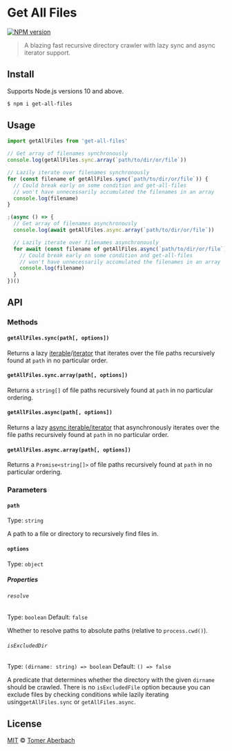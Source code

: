 # Get All Files

[![NPM version](https://img.shields.io/npm/v/get-all-files.svg)](https://www.npmjs.com/package/get-all-files)

> A blazing fast recursive directory crawler with lazy sync and async iterator support.

## Install

Supports Node.js versions 10 and above.

```sh
$ npm i get-all-files
```

## Usage

```js
import getAllFiles from 'get-all-files'

// Get array of filenames synchronously
console.log(getAllFiles.sync.array(`path/to/dir/or/file`))

// Lazily iterate over filenames synchronously
for (const filename of getAllFiles.sync(`path/to/dir/or/file`)) {
  // Could break early on some condition and get-all-files
  // won't have unnecessarily accumulated the filenames in an array
  console.log(filename)
}

;(async () => {
  // Get array of filenames asynchronously
  console.log(await getAllFiles.async.array(`path/to/dir/or/file`))

  // Lazily iterate over filenames asynchronously
  for await (const filename of getAllFiles.async(`path/to/dir/or/file`)) {
    // Could break early on some condition and get-all-files
    // won't have unnecessarily accumulated the filenames in an array
    console.log(filename)
  }
})()
```

## API

### Methods

#### `getAllFiles.sync(path[, options])`

Returns a lazy [iterable](https://developer.mozilla.org/en-US/docs/Web/JavaScript/Reference/Iteration_protocols#The_iterable_protocol)/[iterator](https://developer.mozilla.org/en-US/docs/Web/JavaScript/Reference/Iteration_protocols#The_iterator_protocol) that iterates over the file paths recursively found at `path` in no particular order.

#### `getAllFiles.sync.array(path[, options])`

Returns a `string[]` of file paths recursively found at `path` in no particular ordering.

#### `getAllFiles.async(path[, options])`

Returns a lazy [async iterable/iterator](https://developer.mozilla.org/en-US/docs/Web/JavaScript/Reference/Global_Objects/Symbol/asyncIterator) that asynchronously iterates over the file paths recursively found at `path` in no particular order.

#### `getAllFiles.async.array(path[, options])`

Returns a `Promise<string[]>` of file paths recursively found at `path` in no particular ordering.

### Parameters

#### `path`

Type: `string`

A path to a file or directory to recursively find files in.

#### `options`

Type: `object`

##### Properties

###### `resolve`

Type: `boolean`
Default: `false`

Whether to resolve paths to absolute paths (relative to `process.cwd()`).

###### `isExcludedDir`

Type: `(dirname: string) => boolean`
Default: `() => false`

A predicate that determines whether the directory with the given `dirname` should be crawled. There is no `isExcludedFile` option because you can exclude files by checking conditions while lazily iterating using`getAllFiles.sync` or `getAllFiles.async`.

## License

[MIT](https://github.com/TomerAberbach/get-all-files/blob/master/license) © [Tomer Aberbach](https://github.com/TomerAberbach)
